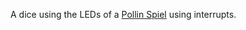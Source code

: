 A dice using the LEDs of a [Pollin Spiel](https://www.pollin.de/productdownloads/D810148B.PDF) using interrupts.
